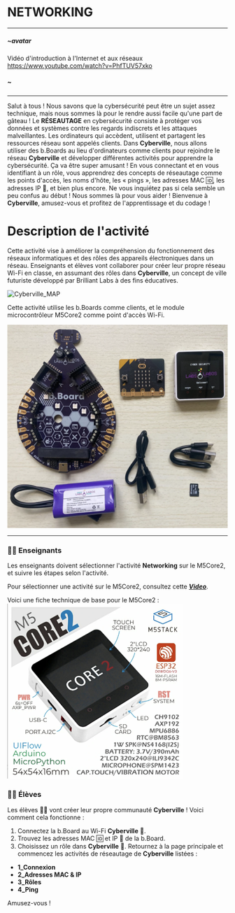 # NETWORKING
---
##### ~avatar
Vidéo d'introduction à l'Internet et aux réseaux
https://www.youtube.com/watch?v=PhfTUV57xko
##### ~
---


Salut à tous ! Nous savons que la cybersécurité peut être un sujet assez technique, mais nous sommes là pour le rendre aussi facile qu'une part de gâteau ! Le __RÉSEAUTAGE__ en cybersécurité consiste à protéger vos données et systèmes contre les regards indiscrets et les attaques malveillantes. Les ordinateurs qui accèdent, utilisent et partagent les ressources réseau sont appelés clients. Dans __Cyberville__, nous allons utiliser des b.Boards au lieu d'ordinateurs comme clients pour rejoindre le réseau __Cyberville__ et développer différentes activités pour apprendre la cybersécurité. Ça va être super amusant ! En vous connectant et en vous identifiant à un rôle, vous apprendrez des concepts de réseautage comme les points d'accès, les noms d'hôte, les « pings », les adresses MAC 🆔, les adresses IP 📮, et bien plus encore. Ne vous inquiétez pas si cela semble un peu confus au début ! Nous sommes là pour vous aider ! Bienvenue à __Cyberville__, amusez-vous et profitez de l'apprentissage et du codage !

# Description de l'activité
Cette activité vise à améliorer la compréhension du fonctionnement des réseaux informatiques et des rôles des appareils électroniques dans un réseau. Enseignants et élèves vont collaborer pour créer leur propre réseau Wi-Fi en classe, en assumant des rôles dans __Cyberville__, un concept de ville futuriste développé par Brilliant Labs à des fins éducatives.

![Cyberville_MAP](https://github.com/Brilliant-Labs/code.bl/blob/code_alpha/packaged/docs/static/mb/projects/bboard-tutorials-cyberville/Networking/Cyberville-FR.png?raw=true "Cyberville MAP")

Cette activité utilise les b.Boards comme clients, et le module microcontrôleur M5Core2 comme point d'accès Wi-Fi.

![bbord-M5](https://github.com/Brilliant-Labs/code.bl/blob/code_alpha/packaged/docs/static/mb/projects/bboard-tutorials-cyberville/Networking/bbord-M5.png?raw=true "bbord-M5")

---

### 🧑‍🏫 Enseignants
Les enseignants doivent sélectionner l'activité __Networking__ sur le M5Core2, et suivre les étapes selon l'activité.

Pour sélectionner une activité sur le M5Core2, consultez cette [**_Video_**](https://drive.google.com/file/d/10wwarSBpShICwBmd_FT7_MREetXONrN8/view?usp=sharing).

Voici une fiche technique de base pour le M5Core2 :
<img src="https://github.com/Brilliant-Labs/code.bl/blob/code_alpha/packaged/docs/static/mb/projects/bboard-tutorials-cyberville/Networking/M5core2.png?raw=true" alt="M5core2" title="Fiche technique M5Core2" width="400" />

### 🧑‍🎓 Élèves
Les élèves 🧑‍🎓 vont créer leur propre communauté __Cyberville__ ! Voici comment cela fonctionne :
1. Connectez la b.Board au Wi-Fi __Cyberville__ 📳.
2. Trouvez les adresses MAC 🆔 et IP 📮 de la b.Board.
3. Choisissez un rôle dans __Cyberville__ 👤.
Retournez à la page principale et commencez les activités de réseautage de __Cyberville__ listées : 
* __1_Connexion__ 
* __2_Adresses MAC & IP__
* __3_Rôles__
* __4_Ping__

Amusez-vous !